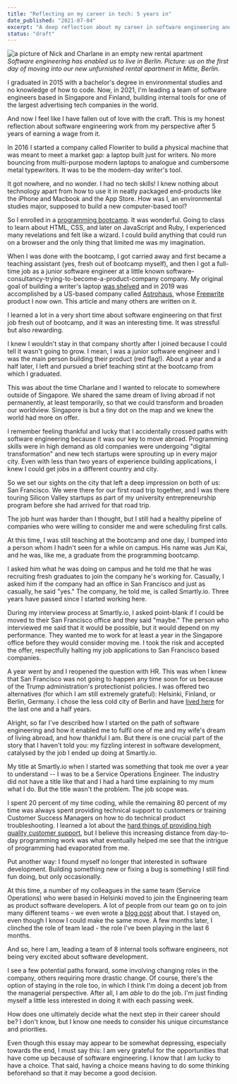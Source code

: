 ```yaml
---
title: "Reflecting on my career in tech: 5 years in"
date_published: "2021-07-04"
excerpt: "A deep reflection about my career in software engineering and what's next"
status: "draft"
---
```


![a picture of Nick and Charlane in an empty new rental apartment](/images/nickang-new-rental-apartment-berlin.jpg)
_Software engineering has enabled us to live in Berlin. Picture: us on the first day of moving into our new unfurnished rental apartment in Mitte, Berlin._

I graduated in 2015 with a bachelor's degree in environmental studies and no knowledge of how to code. Now, in 2021, I'm leading a team of software engineers based in Singapore and Finland, building internal tools for one of the largest advertising tech companies in the world.

And now I feel like I have fallen out of love with the craft. This is my honest reflection about software engineering work from my perspective after 5 years of earning a wage from it.

In 2016 I started a company called Flowriter to build a physical machine that was meant to meet a market gap: a laptop built just for writers. No more bouncing from multi-purpose modern laptops to analogue and cumbersome metal typewriters. It was to be the modern-day writer's tool.

It got nowhere, and no wonder. I had no tech skills! I knew nothing about technology apart from how to use it in neatly packaged end-products like the iPhone and Macbook and the App Store. How was I, an environmental studies major, supposed to build a new computer-based tool?

So I enrolled in a [programming bootcamp](/2017-03-12-general-assembly-singapore-review/). It was wonderful. Going to class to learn about HTML, CSS, and later on JavaScript and Ruby, I experienced many revelations and felt like a wizard. I could build anything that could run on a browser and the only thing that limited me was my imagination.

When I was done with the bootcamp, I got carried away and first became a teaching assistant (yes, fresh out of bootcamp myself), and then I got a full-time job as a junior software engineer at a little known software-consultancy-trying-to-become-a-product-company company. My original goal of building a writer's laptop [was shelved](/2016-03-12-hardware-startup-why-shelf/) and in 2019 was accomplished by a US-based company called [Astrohaus](https://astrohaus.com/), whose [Freewrite](/2019-12-15-first-impressions-of-the-astrohaus-freewrite/) product I now own. This article and many others are written on it.

I learned a lot in a very short time about software engineering on that first job fresh out of bootcamp, and it was an interesting time. It was stressful but also rewarding.

I knew I wouldn't stay in that company shortly after I joined because I could tell it wasn't going to grow. I mean, I was a junior software engineer and I was the main person building their product (red flag!). About a year and a half later, I left and pursued a brief teaching stint at the bootcamp from which I graduated.

This was about the time Charlane and I wanted to relocate to somewhere outside of Singapore. We shared the same dream of living abroad if not permanently, at least temporarily, so that we could transform and broaden our worldview. Singapore is but a tiny dot on the map and we knew the world had more on offer.

I remember feeling thankful and lucky that I accidentally crossed paths with software engineering because it was our key to move abroad. Programming skills were in high demand as old companies were undergoing "digital transformation" and new tech startups were sprouting up in every major city. Even with less than two years of experience building applications, I knew I  could get jobs in a different country and city.

So we set our sights on the city that left a deep impression on both of us: San Francisco. We were there for our first road trip together, and I was there touring Silicon Valley startups as part of my university entrepreneurship program before she had arrived for that road trip.

The job hunt was harder than I thought, but I still had a healthy pipeline of companies who were willing to consider me and were scheduling first calls. 

At this time, I was still teaching at the bootcamp and one day, I bumped into a person whom I hadn't seen for a while on campus. His name was Jun Kai, and he was, like me, a graduate from the programming bootcamp. 

I asked him what he was doing on campus and he told me that he was recruiting fresh graduates to join the company he's working for. Casually, I asked him if the company had an office in San Francisco and just as casually, he said "yes." The company, he told me, is called Smartly.io. Three years have passed since I started working here.

During my interview process at Smartly.io, I asked point-blank if I could be moved to their San Francisco office and they said "maybe." The person who interviewed me said that it would be possible, but it would depend on my performance. They wanted me to work for at least a year in the Singapore office before they would consider moving me. I took the risk and accepted the offer, respectfully halting my job applications to San Francisco based companies.

A year went by and I reopened the question with HR. This was when I knew that San Francisco was not going to happen any time soon for us because of the Trump administration's protectionist policies. I was offered two alternatives (for which I am still extremely grateful): Helsinki, Finland, or Berlin, Germany. I chose the less cold city of Berlin and have [lived here](/2020-10-04-7-things-i-learned-from-my-first-year-living-in-berlin-away-from-singapore/) for the last one and a half years.

Alright, so far I've described how I started on the path of software engineering and how it enabled me to fulfil one of me and my wife's dream of living abroad, and how thankful I am. But there is one crucial part of the story that I haven't told you: my fizzling interest in software development, catalysed by the job I ended up doing at Smartly.io.

My title at Smartly.io when I started was something that took me over a year to understand -- I was to be a Service Operations Engineer. The industry did not have a title like that and I had a hard time explaining to my mum what I do. But the title wasn't the problem. The job scope was.

I spent 20 percent of my time coding, while the remaining 80 percent of my time was always spent providing technical support to customers or training Customer Success Managers on how to do technical product troubleshooting. I learned a lot about the [hard things of providing high quality customer support](/2021-07-18-8-hard-things-about-providing-high-quality-customer-support/), but I believe this increasing distance from day-to-day programming work was what eventually helped me see that the intrigue of programming had evaporated from me. 

Put another way: I found myself no longer that interested in software development. Building something new or fixing a bug is something I still find fun doing, but only occasionally.

At this time, a number of my colleagues in the same team (Service Operations) who were based in Helsinki moved to join the Engineering team as product software developers. A lot of people from our team go on to join many different teams - we even wrote a [blog post](https://www.smartly.io/blog/not-your-typical-tech-support-introducing-our-service-operations-team) about that. I stayed on, even though I know I could make the same move. A few months later, I clinched the role of team lead - the role I've been playing in the last 6 months.

And so, here I am, leading a team of 8 internal tools software engineers, not being very excited about software development.

I see a few potential paths forward, some involving changing roles in the company, others requiring more drastic change. Of course, there's the option of staying in the role too, in which I think I'm doing a decent job from the managerial perspective. After all, I am *able* to do the job. I'm just finding myself a little less interested in doing it with each passing week.

How does one ultimately decide what the next step in their career should be? I don't know, but I know one needs to consider his unique circumstance and priorities. 

Even though this essay may appear to be somewhat depressing, especially towards the end, I must say this: I am very grateful for the opportunities that have come up because of software engineering. I know that I am lucky to have a choice. That said, having a choice means having to do some thinking beforehand so that it may become a good decision.